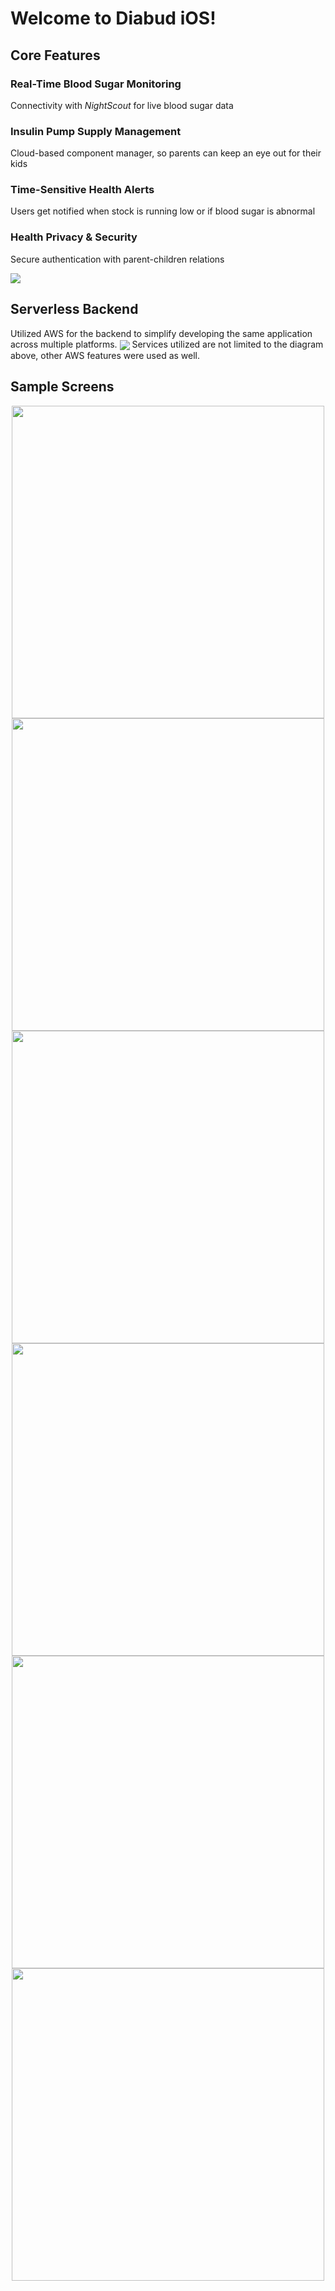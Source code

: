 <h1 >Welcome to Diabud iOS!</h1>

<h2>Core Features</h2>
<h3>Real-Time Blood Sugar Monitoring</h3>
<p>Connectivity with <i>NightScout</i> for live blood sugar data</p>
<h3>Insulin Pump Supply Management</h3>
<p>Cloud-based component manager, so parents can keep an eye out for their kids</p>
<h3>Time-Sensitive Health Alerts</h3>
<p>Users get notified when stock is running low or if blood sugar is abnormal</p>
<h3>Health Privacy & Security</h3>
<p>Secure authentication with parent-children relations</p>

<img align="center" src="https://github.com/abdshd/DiabudiOS/blob/ff826fd5909d32a1fb8387917ae14135cb3dcd84/Images/Homepage.png">

<h2>Serverless Backend</h2>
Utilized AWS for the backend to simplify developing the same application across multiple platforms.
<img align="center" src="https://github.com/abdshd/DiabudiOS/blob/ff826fd5909d32a1fb8387917ae14135cb3dcd84/Images/Architecture.png">
Services utilized are not limited to the diagram above, other AWS features were used as well.

<h2>Sample Screens</h2>
<p align="center">
  <img align="center" src="https://github.com/abdshd/DiabudiOS/blob/ff826fd5909d32a1fb8387917ae14135cb3dcd84/Images/Login.png" height="500">
  <img align="center" src="https://github.com/abdshd/DiabudiOS/blob/ff826fd5909d32a1fb8387917ae14135cb3dcd84/Images/SignUp.png" height="500">
  <img align="center" src="https://github.com/abdshd/DiabudiOS/blob/ff826fd5909d32a1fb8387917ae14135cb3dcd84/Images/Homepage1.png" height="500">
  <img align="center" src="https://github.com/abdshd/DiabudiOS/blob/ff826fd5909d32a1fb8387917ae14135cb3dcd84/Images/Homepage2.png" height="500">
  <img align="center" src="https://github.com/abdshd/DiabudiOS/blob/ff826fd5909d32a1fb8387917ae14135cb3dcd84/Images/Items.png" height="500">
  <img align="center" src="https://github.com/abdshd/DiabudiOS/blob/ff826fd5909d32a1fb8387917ae14135cb3dcd84/Images/ItemEdit.png" height="500">
</p>
